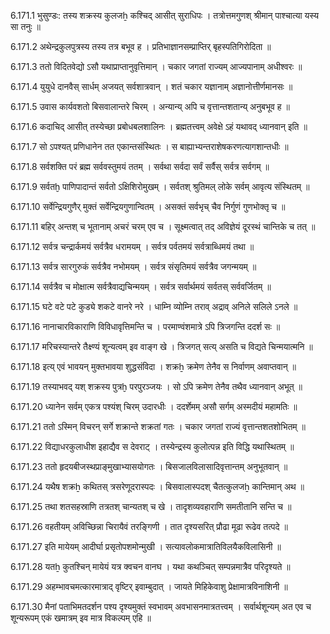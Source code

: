 6.171.1
भुसुण्डः:
तस्य शक्रस्य कुलजẖ कश्चिद् आसीत् सुराधिपः ।
तत्रोत्तमगुणश् श्रीमान् पाश्चात्या यस्य सा तनुः ॥


6.171.2
अथेन्द्रकुलपुत्रस्य तस्य तत्र बभूव ह ।
प्रतिभाज्ञानसम्प्राप्तिर् बृहस्पतिगिरोदिता ॥


6.171.3
ततो विदितवेद्यो ऽसौ यथाप्राप्तानुवृत्तिमान् ।
चकार जगतां राज्यम् आज्यपानाम् अधीश्वरः ॥


6.171.4
युयुधे दानवैस् सार्धम् अजयत् सर्वशात्रवान् ।
शतं चकार यज्ञानाम् अज्ञानोत्तीर्णमानसः ॥


6.171.5
उवास कार्यवशतो बिसवालान्तरे चिरम् ।
अन्यान्य् अपि च वृत्तान्तशतान्य् अनुबभूव ह ॥


6.171.6
कदाचिद् आसीत् तस्येच्छा प्रबोधबलशालिनः ।
ब्रह्मतत्त्वम् अवेक्षे ऽहं यथावद् ध्यानवान् इति ॥


6.171.7
सो ऽपश्यत् प्रणिधानेन तत एकान्तसंस्थितः ।
स बाह्याभ्यन्तराशेषकरणत्यागशान्तधीः ॥


6.171.8
सर्वशक्ति परं ब्रह्म सर्ववस्तुमयं ततम् ।
सर्वथा सर्वदा सर्वं सर्वैस् सर्वत्र सर्वगम् ॥


6.171.9
सर्वतḫ पाणिपादान्तं सर्वतो ऽक्षिशिरोमुखम् ।
सर्वतश् श्रुतिमल् लोके सर्वम् आवृत्य संस्थितम् ॥


6.171.10
सर्वेन्द्रियगुणैर् मुक्तं सर्वेन्द्रियगुणान्वितम् ।
असक्तं सर्वभृच् चैव निर्गुणं गुणभोक्तृ च ॥


6.171.11
बहिर् अन्तश् च भूतानाम् अचरं चरम् एव च ।
सूक्ष्मत्वात् तद् अविज्ञेयं दूरस्थं चान्तिके च तत् ॥


6.171.12
सर्वत्र चन्द्रार्कमयं सर्वत्रैव धरामयम् ।
सर्वत्र पर्वतमयं सर्वत्राब्धिमयं तथा ॥


6.171.13
सर्वत्र सारगुरुकं सर्वत्रैव नभोमयम् ।
सर्वत्र संसृतिमयं सर्वत्रैव जगन्मयम् ॥


6.171.14
सर्वत्रैव च मोक्षात्म सर्वत्रैवाद्यचिन्मयम् ।
सर्वत्र सर्वार्थमयं सर्वतस् सर्ववर्जितम् ॥


6.171.15
घटे वटे पटे कुड्ये शकटे वानरे नरे ।
धाम्नि व्योम्नि तराव् अद्राव् अनिले सलिले ऽनले ॥


6.171.16
नानाचारविकाराणि विविधावृत्तिमन्ति च ।
परमाण्वंशमात्रे ऽपि त्रिजगन्ति ददर्श सः ॥


6.171.17
मरिचस्यान्तरे तैक्ष्ण्यं शून्यत्वम् इव वाङ्ग खे ।
त्रिजगत् सत्य् असति च विद्यते चिन्मयात्मनि ॥


6.171.18
इत्य् एवं भावयन् मुक्तभावया शुद्धसंविदा ।
शक्रẖ क्रमेण तेनैव स निर्वाणम् अवाप्तवान् ॥


6.171.19
तस्याभवद् यश् शक्रस्य पुत्रḫ परपुरञ्जयः ।
सो ऽपि क्रमेण तेनैव तथैव ध्यानवान् अभूत् ॥


6.171.20
ध्यानेन सर्वम् एकत्र पश्यंश् चिरम् उदारधीः ।
ददर्शेमम् असौ सर्गम् अस्मदीयं महामतिः ॥


6.171.21
ततो ऽस्मिन् विचरन् सर्गे शक्रान्ते शक्रतां गतः ।
चकार जगतां राज्यं वृत्तान्तशतशोभितम् ॥


6.171.22
विद्याधरकुलाधीश इहाद्यैव स देवराट् ।
तस्येन्द्रस्य कुलोत्पन्न इति विद्धि यथास्थितम् ॥


6.171.23
ततो हृदयबीजस्थप्राङ्मुखाभ्यासयोगतः ।
बिसजालविलासादिवृत्तान्तम् अनुभूतवान् ॥


6.171.24
यथैष शक्रẖ कथितस् त्रसरेणूदरास्पदः ।
बिसवालास्पदश् चैतत्कुलजẖ कान्तिमान् अथ ॥


6.171.25
तथा शतसहस्राणि तत्रतश् चान्यतश् च खे ।
तादृशव्यवहाराणि समतीतानि सन्ति च ॥


6.171.26
वहतीयम् अविच्छिन्ना चिरायैवं तरङ्गिणी ।
तात दृश्यसरित् प्रौढा मूढा रूढेव तत्पदे ॥


6.171.27
इति मायेयम् आदीर्घा प्रसृतोपशमोन्मुखी ।
सत्यावलोकमात्रातिविलयैकविलासिनी ॥


6.171.28
यतẖ कुतश्चिन् मायेयं यत्र क्वचन वानघ ।
यथा कथञ्चित् सम्पन्नमात्रैव परिदृश्यते ॥


6.171.29
अहम्भावचमत्कारमात्राद् वृष्टिर् इवाम्बुदात् ।
जायते मिहिकेवाशु प्रेक्षामात्रविनाशिनी ॥


6.171.30
मैनां पताभिमतदर्शन पश्य दृश्यमुक्तं स्वभावम् अवभासनमात्रतत्त्वम् ।
सर्वार्थशून्यम् अत एव च शून्यरूपम् एकं खमात्रम् इव मात्र विकल्पम् एहि ॥

